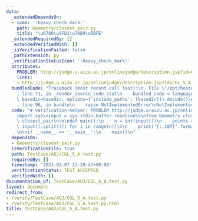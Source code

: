 ```yaml
---
data:
  _extendedDependsOn:
  - icon: ':heavy_check_mark:'
    path: Geometry/closest_pair.py
    title: "\u6700\u8FD1\u70B9\u5BFE"
  _extendedRequiredBy: []
  _extendedVerifiedWith: []
  _isVerificationFailed: false
  _pathExtension: py
  _verificationStatusIcon: ':heavy_check_mark:'
  attributes:
    PROBLEM: http://judge.u-aizu.ac.jp/onlinejudge/description.jsp?id=CGL_5_A
    links:
    - http://judge.u-aizu.ac.jp/onlinejudge/description.jsp?id=CGL_5_A
  bundledCode: "Traceback (most recent call last):\n  File \"/opt/hostedtoolcache/Python/3.9.2/x64/lib/python3.9/site-packages/onlinejudge_verify/documentation/build.py\"\
    , line 71, in _render_source_code_stat\n    bundled_code = language.bundle(stat.path,\
    \ basedir=basedir, options={'include_paths': [basedir]}).decode()\n  File \"/opt/hostedtoolcache/Python/3.9.2/x64/lib/python3.9/site-packages/onlinejudge_verify/languages/python.py\"\
    , line 96, in bundle\n    raise NotImplementedError\nNotImplementedError\n"
  code: "# verification-helper: PROBLEM http://judge.u-aizu.ac.jp/onlinejudge/description.jsp?id=CGL_5_A\n\
    import sys\ninput = sys.stdin.buffer.readline\n\nfrom Geometry.closest_pair import\
    \ closest_pair\n\n\ndef main():\n    n = int(input())\n    points = [list(map(float,\
    \ input().split())) for i in range(n)]\n\n    print('{:.10f}'.format(closest_pair(points)))\n\
    \n\nif __name__ == '__main__':\n    main()\n"
  dependsOn:
  - Geometry/closest_pair.py
  isVerificationFile: true
  path: TestCase/AOJ/CGL_5_A.test.py
  requiredBy: []
  timestamp: '2021-02-07 13:29:47+09:00'
  verificationStatus: TEST_ACCEPTED
  verifiedWith: []
documentation_of: TestCase/AOJ/CGL_5_A.test.py
layout: document
redirect_from:
- /verify/TestCase/AOJ/CGL_5_A.test.py
- /verify/TestCase/AOJ/CGL_5_A.test.py.html
title: TestCase/AOJ/CGL_5_A.test.py
---
```

